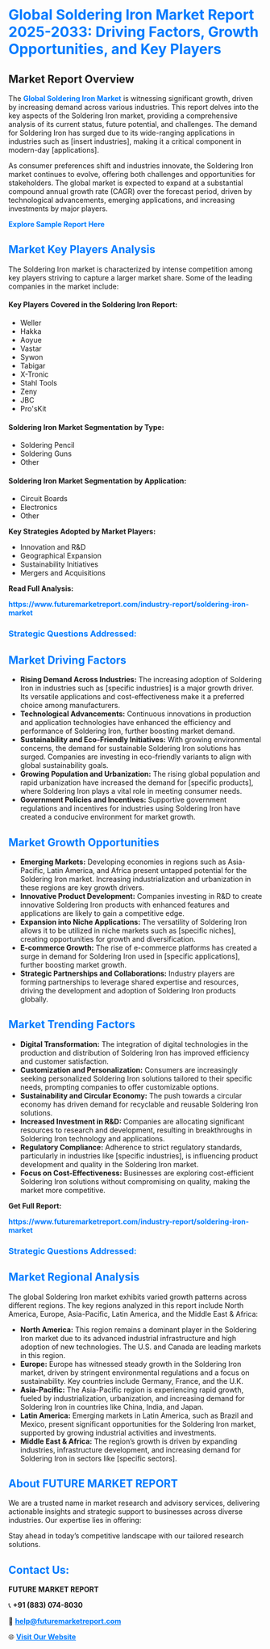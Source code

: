<h1 style="color: #007BFF;">Global Soldering Iron Market Report 2025-2033: Driving Factors, Growth Opportunities, and Key Players</h1>

<section id="overview">
<h2>Market Report Overview</h2>
<p>The <a href="https://www.futuremarketreport.com/industry-report/soldering-iron-market" style="color: #007BFF; text-decoration: none;"><strong>Global Soldering Iron Market</strong></a> is witnessing significant growth, driven by increasing demand across various industries. This report delves into the key aspects of the Soldering Iron market, providing a comprehensive analysis of its current status, future potential, and challenges. The demand for Soldering Iron has surged due to its wide-ranging applications in industries such as [insert industries], making it a critical component in modern-day [applications].</p>
<p>As consumer preferences shift and industries innovate, the Soldering Iron market continues to evolve, offering both challenges and opportunities for stakeholders. The global market is expected to expand at a substantial compound annual growth rate (CAGR) over the forecast period, driven by technological advancements, emerging applications, and increasing investments by major players.</p>
</section>

<section id="overview">
<p><a href="https://www.futuremarketreport.com/request-sample/reportId=105059" style="color: #007BFF; text-decoration: none;"><strong>Explore Sample Report Here</strong></a></p>
</section>

<section id="key-players">
<h2 style="color: #007BFF;">Market Key Players Analysis</h2>
<p>The Soldering Iron market is characterized by intense competition among key players striving to capture a larger market share. Some of the leading companies in the market include:</p>
<h4>Key Players Covered in the Soldering Iron Report:</h4>
<ul><li>Weller</li><li>Hakka</li><li>Aoyue</li><li>Vastar</li><li>Sywon</li><li>Tabigar</li><li>X-Tronic</li><li>Stahl Tools</li><li>Zeny</li><li>JBC</li><li>Pro&#039;sKit</li></ul>
<h4>Soldering Iron Market Segmentation by Type:</h4>
<ul><li>Soldering Pencil</li><li>Soldering Guns</li><li>Other</li></ul>

<h4>Soldering Iron Market Segmentation by Application:</h4>
<ul><li>Circuit Boards</li><li>Electronics</li><li>Other</li></ul>
<p><strong>Key Strategies Adopted by Market Players:</strong></p>
<ul>
<li>Innovation and R&D</li>
<li>Geographical Expansion</li>
<li>Sustainability Initiatives</li>
<li>Mergers and Acquisitions</li>
</ul>
</section>

<section>
<p><strong>Read Full Analysis: </strong></p><a href="https://www.futuremarketreport.com/industry-report/soldering-iron-market" style="color: #007BFF; text-decoration: none;"><strong>https://www.futuremarketreport.com/industry-report/soldering-iron-market</strong></a>
<h3 style="color: #007BFF;">Strategic Questions Addressed:</h3>
</section>

<section id="driving-factors">
<h2 style="color: #007BFF;">Market Driving Factors</h2>
<ul>
<li><strong>Rising Demand Across Industries:</strong> The increasing adoption of Soldering Iron in industries such as [specific industries] is a major growth driver. Its versatile applications and cost-effectiveness make it a preferred choice among manufacturers.</li>
<li><strong>Technological Advancements:</strong> Continuous innovations in production and application technologies have enhanced the efficiency and performance of Soldering Iron, further boosting market demand.</li>
<li><strong>Sustainability and Eco-Friendly Initiatives:</strong> With growing environmental concerns, the demand for sustainable Soldering Iron solutions has surged. Companies are investing in eco-friendly variants to align with global sustainability goals.</li>
<li><strong>Growing Population and Urbanization:</strong> The rising global population and rapid urbanization have increased the demand for [specific products], where Soldering Iron plays a vital role in meeting consumer needs.</li>
<li><strong>Government Policies and Incentives:</strong> Supportive government regulations and incentives for industries using Soldering Iron have created a conducive environment for market growth.</li>
</ul>
</section>

<section id="growth-opportunities">
<h2 style="color: #007BFF;">Market Growth Opportunities</h2>
<ul>
<li><strong>Emerging Markets:</strong> Developing economies in regions such as Asia-Pacific, Latin America, and Africa present untapped potential for the Soldering Iron market. Increasing industrialization and urbanization in these regions are key growth drivers.</li>
<li><strong>Innovative Product Development:</strong> Companies investing in R&D to create innovative Soldering Iron products with enhanced features and applications are likely to gain a competitive edge.</li>
<li><strong>Expansion into Niche Applications:</strong> The versatility of Soldering Iron allows it to be utilized in niche markets such as [specific niches], creating opportunities for growth and diversification.</li>
<li><strong>E-commerce Growth:</strong> The rise of e-commerce platforms has created a surge in demand for Soldering Iron used in [specific applications], further boosting market growth.</li>
<li><strong>Strategic Partnerships and Collaborations:</strong> Industry players are forming partnerships to leverage shared expertise and resources, driving the development and adoption of Soldering Iron products globally.</li>
</ul>
</section>

<section id="trending-factors">
<h2 style="color: #007BFF;">Market Trending Factors</h2>
<ul>
<li><strong>Digital Transformation:</strong> The integration of digital technologies in the production and distribution of Soldering Iron has improved efficiency and customer satisfaction.</li>
<li><strong>Customization and Personalization:</strong> Consumers are increasingly seeking personalized Soldering Iron solutions tailored to their specific needs, prompting companies to offer customizable options.</li>
<li><strong>Sustainability and Circular Economy:</strong> The push towards a circular economy has driven demand for recyclable and reusable Soldering Iron solutions.</li>
<li><strong>Increased Investment in R&D:</strong> Companies are allocating significant resources to research and development, resulting in breakthroughs in Soldering Iron technology and applications.</li>
<li><strong>Regulatory Compliance:</strong> Adherence to strict regulatory standards, particularly in industries like [specific industries], is influencing product development and quality in the Soldering Iron market.</li>
<li><strong>Focus on Cost-Effectiveness:</strong> Businesses are exploring cost-efficient Soldering Iron solutions without compromising on quality, making the market more competitive.</li>
</ul>
</section>

<section>
<p><strong>Get Full Report: </strong></p><a href="https://www.futuremarketreport.com/industry-report/soldering-iron-market" style="color: #007BFF; text-decoration: none;"><strong>https://www.futuremarketreport.com/industry-report/soldering-iron-market</strong></a>
<h3 style="color: #007BFF;">Strategic Questions Addressed:</h3>
</section>


<section id="regional-analysis">
<h2 style="color: #007BFF;">Market Regional Analysis</h2>
<p>The global Soldering Iron market exhibits varied growth patterns across different regions. The key regions analyzed in this report include North America, Europe, Asia-Pacific, Latin America, and the Middle East & Africa:</p>
<ul>
<li><strong>North America:</strong> This region remains a dominant player in the Soldering Iron market due to its advanced industrial infrastructure and high adoption of new technologies. The U.S. and Canada are leading markets in this region.</li>
<li><strong>Europe:</strong> Europe has witnessed steady growth in the Soldering Iron market, driven by stringent environmental regulations and a focus on sustainability. Key countries include Germany, France, and the U.K.</li>
<li><strong>Asia-Pacific:</strong> The Asia-Pacific region is experiencing rapid growth, fueled by industrialization, urbanization, and increasing demand for Soldering Iron in countries like China, India, and Japan.</li>
<li><strong>Latin America:</strong> Emerging markets in Latin America, such as Brazil and Mexico, present significant opportunities for the Soldering Iron market, supported by growing industrial activities and investments.</li>
<li><strong>Middle East & Africa:</strong> The region’s growth is driven by expanding industries, infrastructure development, and increasing demand for Soldering Iron in sectors like [specific sectors].</li>
</ul>
</section>

<footer>
<h2 style="color: #007BFF;">About FUTURE MARKET REPORT</h2>
<p>We are a trusted name in market research and advisory services, delivering actionable insights and strategic support to businesses across diverse industries. Our expertise lies in offering:</p>

<p>Stay ahead in today’s competitive landscape with our tailored research solutions.</p>

<h2 style="color: #007BFF;">Contact Us:</h2>
<p><strong>FUTURE MARKET REPORT</strong></p>
<p>📞 <strong>+91 (883) 074-8030</strong></p>
<p>📧 <strong><a href="mailto:help@futuremarketreport.com" style="color: #007BFF;">help@futuremarketreport.com</a></strong></p>
<p>🌐 <strong><a href="https://www.futuremarketreport.com/" style="color: #007BFF;">Visit Our Website</a></strong></p>
</footer>